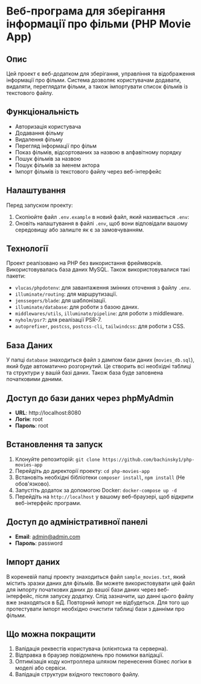 # Веб-програма для зберігання інформації про фільми (PHP Movie App)

## Опис
Цей проект є веб-додатком для зберігання, управління та відображення інформації про фільми. Система дозволяє користувачам додавати, видаляти, переглядати фільми, а також імпортувати список фільмів із текстового файлу.

## Функціональність
- Авторизація користувача
- Додавання фільму
- Видалення фільму
- Перегляд інформації про фільм
- Показ фільмів, відсортованих за назвою в алфавітному порядку
- Пошук фільмів за назвою
- Пошук фільмів за іменем актора
- Імпорт фільмів із текстового файлу через веб-інтерфейс

## Налаштування

Перед запуском проекту:

1. Скопіюйте файл `.env.example` в новий файл, який називається `.env`:
2. Оновіть налаштування в файлі `.env`, щоб вони відповідали вашому середовищу або залиште як є за замовчуванням.

## Технології
Проект реалізовано на PHP без використання фреймворків. Використовувалась база даних MySQL. Також використовувалися такі пакети:

- `vlucas/phpdotenv`: для завантаження змінних оточення з файлу `.env`.
- `illuminate/routing`: для маршрутизації.
- `jenssegers/blade`: для шаблонізації.
- `illuminate/database`: для роботи з базою даних.
- `middlewares/utils`, `illuminate/pipeline`: для роботи з middleware.
- `nyholm/psr7`: для реалізації PSR-7.
- `autoprefixer`, `postcss`, `postcss-cli`, `tailwindcss`: для роботи з CSS.

## База Даних

У папці `database` знаходиться файл з дампом бази даних (`movies_db.sql`), який буде автоматично розгорнутий. Це створить всі необхідні таблиці та структури у вашій базі даних. Також база буде заповнена початковими даними.

## Доступ до бази даних через phpMyAdmin

- **URL**: http://localhost:8080
- **Логін**: root
- **Пароль**: root

## Встановлення та запуск
1. Клонуйте репозиторій: `git clone https://github.com/bachinsky1/php-movies-app`
2. Перейдіть до директорії проекту: `cd php-movies-app`
3. Встановіть необхідні бібліотеки `composer install`, `npm install`  (Не обов'язково).
4. Запустіть додаток за допомогою Docker: `docker-compose up -d`
5. Перейдіть на `http://localhost` у вашому веб-браузері, щоб відкрити веб-інтерфейс програми.


## Доступ до адміністративної панелі

- **Email**: admin@admin.com
- **Пароль**: password

## Імпорт даних

В кореневій папці проекту знаходиться файл `sample_movies.txt`, який містить зразки даних для фільмів. Ви можете використовувати цей файл для імпорту початкових даних до вашої бази даних через веб-інтерфейс, після запуску додатку. Слід зазначити, що данні цього файлу вже знаходяться в БД. Повторний імпорт не відбудеться.
Для того що протестувати імпорт необхідно очистити таблиці бази з данніми про фільми.

## Що можна покращити

1. Валідація реквестів користувача (клієнтська та серверна).
2. Відправка в браузер повідомлень про помилки валідації.
3. Оптимізація коду контроллера шляхом перенесення бізнес логіки в моделі або сервіси.
4. Валідація структури вхідного текстового файлу.









